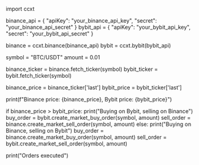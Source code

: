 import ccxt

binance_api = {
    "apiKey": "your_binance_api_key",
    "secret": "your_binance_api_secret"
}
bybit_api = {
    "apiKey": "your_bybit_api_key",
    "secret": "your_bybit_api_secret"
}

binance = ccxt.binance(binance_api)
bybit = ccxt.bybit(bybit_api)

symbol = "BTC/USDT"
amount = 0.01

binance_ticker = binance.fetch_ticker(symbol)
bybit_ticker = bybit.fetch_ticker(symbol)

binance_price = binance_ticker['last']
bybit_price = bybit_ticker['last']

print(f"Binance price: {binance_price}, Bybit price: {bybit_price}")

if binance_price > bybit_price:
    print("Buying on Bybit, selling on Binance")
    buy_order = bybit.create_market_buy_order(symbol, amount)
    sell_order = binance.create_market_sell_order(symbol, amount)
else:
    print("Buying on Binance, selling on Bybit")
    buy_order = binance.create_market_buy_order(symbol, amount)
    sell_order = bybit.create_market_sell_order(symbol, amount)

print("Orders executed")

